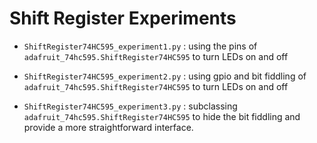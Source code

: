 # Shift Register Experiments

- `ShiftRegister74HC595_experiment1.py` : using the pins of `adafruit_74hc595.ShiftRegister74HC595` to turn LEDs on and off

- `ShiftRegister74HC595_experiment2.py` : using gpio and bit fiddling of `adafruit_74hc595.ShiftRegister74HC595` to turn LEDs on and off

- `ShiftRegister74HC595_experiment3.py` : subclassing `adafruit_74hc595.ShiftRegister74HC595` to hide the bit fiddling and provide a more straightforward interface.

